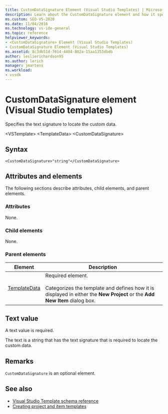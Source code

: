 ```yaml
---
title: CustomDataSignature Element (Visual Studio Templates) | Microsoft Docs
description: Learn about the CustomDataSignature element and how it specifies the text signature to locate the custom data.
ms.custom: SEO-VS-2020
ms.date: 11/04/2016
ms.technology: vs-ide-general
ms.topic: reference
helpviewer_keywords:
- <CustomDataSignature> Element (Visual Studio Templates)
- CustomDataSignature Element (Visual Studio Templates)
ms.assetid: 8c3db51d-7014-4484-802a-15aa1353dbdb
author: leslierichardson95
ms.author: lerich
manager: jmartens
ms.workload:
- vssdk
---
```

# CustomDataSignature element (Visual Studio templates)
Specifies the text signature to locate the custom data.

 \<VSTemplate>
 \<TemplateData>
 \<CustomDataSignature>

## Syntax

```
<CustomDataSignature>"string"</CustomDataSignature>
```

## Attributes and elements
 The following sections describe attributes, child elements, and parent elements.

### Attributes
 None.

### Child elements
 None.

### Parent elements

|Element|Description|
|-------------|-----------------|
|[TemplateData](../extensibility/templatedata-element-visual-studio-templates.md)|Required element.<br /><br /> Categorizes the template and defines how it is displayed in either the **New Project** or the **Add New Item** dialog box.|

## Text value
 A text value is required.

 The text is a string that has the text signature that is required to locate the custom data.

## Remarks
 `CustomDataSignature` is an optional element.

## See also
- [Visual Studio Template schema reference](../extensibility/visual-studio-template-schema-reference.md)
- [Creating project and item templates](../ide/creating-project-and-item-templates.md)
